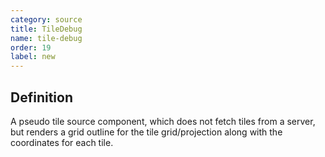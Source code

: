 ```yaml
---
category: source
title: TileDebug
name: tile-debug
order: 19
label: new
---
```


## Definition

A pseudo tile source component, which does not fetch tiles from a server, 
but renders a grid outline for the tile grid/projection along with the coordinates 
for each tile. 